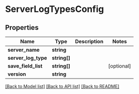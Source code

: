 # ServerLogTypesConfig

## Properties
Name | Type | Description | Notes
------------ | ------------- | ------------- | -------------
**server_name** | **string** |  | 
**server_log_type** | **string[]** |  | 
**save_field_list** | **string[]** |  | [optional] 
**version** | **string** |  | 

[[Back to Model list]](../README.md#documentation-for-models) [[Back to API list]](../README.md#documentation-for-api-endpoints) [[Back to README]](../README.md)


